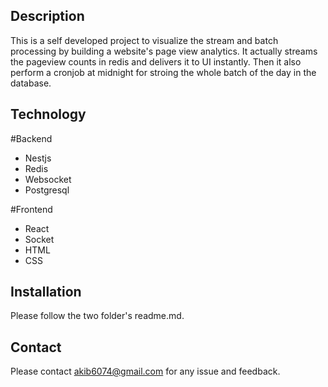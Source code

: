 ## Description
This is a self developed project to visualize the stream and batch processing by building a website's page view analytics. It actually streams the pageview counts in redis and delivers it to UI instantly. Then it also perform a cronjob at midnight for stroing the whole batch of the day in the database.

## Technology
#Backend
 - Nestjs
 - Redis
 - Websocket
 - Postgresql

#Frontend
 - React
 - Socket
 - HTML
 - CSS
## Installation
Please follow the two folder's readme.md.
## Contact
Please contact akib6074@gmail.com for any issue and feedback.